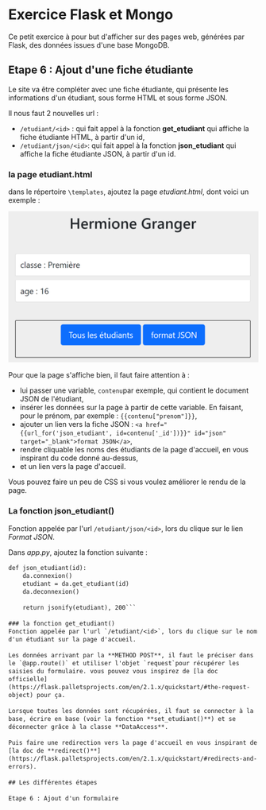 # Exercice Flask et Mongo

Ce petit exercice à pour but d'afficher sur des pages web, générées par Flask, des données issues d'une base MongoDB.

## Etape 6 : Ajout d'une fiche étudiante

Le site va être compléter avec une fiche étudiante, qui présente les informations d'un étudiant, sous forme HTML et sous forme JSON.

Il nous faut 2 nouvelles url : 
- `/etudiant/<id>` : qui fait appel à la fonction **get_etudiant** qui affiche la fiche étudiante HTML, à partir d'un id,
- `/etudiant/json/<id>`: qui fait appel à la fonction **json_etudiant** qui affiche la fiche étudiante JSON, à partir d'un id.

### la page etudiant.html
dans le répertoire `\templates`, ajoutez la page *etudiant.html*, dont voici un exemple :

![Fiche d'un étudiant](/ressources/flaskmongo_fiche.png)

Pour que la page s'affiche bien, il faut faire attention à :
- lui passer une variable, `contenu`par exemple, qui contient le document JSON de l'étudiant,
- insérer les données sur la page à partir de cette variable. En faisant, pour le prénom, par exemple : `{{contenu["prenom"]}}`,
- ajouter un lien vers la fiche JSON : `<a href="{{url_for('json_etudiant', id=contenu['_id'])}}" id="json" target="_blank">format JSON</a>`,
- rendre cliquable les noms des étudiants de la page d'accueil, en vous inspirant du code donné au-dessus,
- et un lien vers la page d'accueil.

Vous pouvez faire un peu de CSS si vous voulez améliorer le rendu de la page.

### La fonction json_etudiant()
Fonction appelée par l'url `/etudiant/json/<id>`, lors du clique sur le lien *Format JSON*.

Dans *app.py*, ajoutez la fonction suivante :
```@app.route("/etudiant/json/<int:id>")
def json_etudiant(id):
    da.connexion()
    etudiant = da.get_etudiant(id)
    da.deconnexion()

    return jsonify(etudiant), 200```

### la fonction get_etudiant()
Fonction appelée par l'url `/etudiant/<id>`, lors du clique sur le nom d'un étudiant sur la page d'accueil.

Les données arrivant par la **METHOD POST**, il faut le préciser dans le `@app.route()` et utiliser l'objet `request`pour récupérer les saisies du formulaire. vous pouvez vous inspirez de [la doc officielle](https://flask.palletsprojects.com/en/2.1.x/quickstart/#the-request-object) pour ça.

Lorsque toutes les données sont récupérées, il faut se connecter à la base, écrire en base (voir la fonction **set_etudiant()**) et se déconnecter grâce à la classe **DataAccess**.

Puis faire une redirection vers la page d'accueil en vous inspirant de [la doc de **redirect()**](https://flask.palletsprojects.com/en/2.1.x/quickstart/#redirects-and-errors).

## Les différentes étapes

Etape 6 : Ajout d'un formulaire
